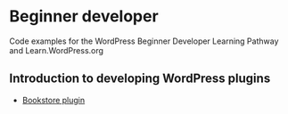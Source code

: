 # Beginner developer

Code examples for the WordPress Beginner Developer Learning Pathway and Learn.WordPress.org

## Introduction to developing WordPress plugins

- [Bookstore plugin](https://github.com/wptrainingteam/beginner-developer/raw/main/bookstore.1.0.zip)
